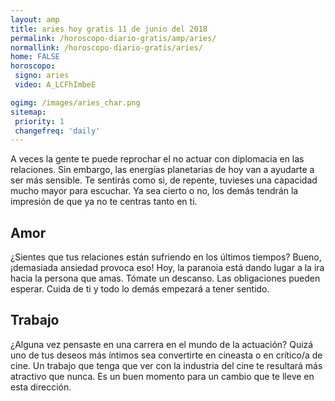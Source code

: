 ```yaml
---
layout: amp
title: aries hoy gratis 11 de junio del 2018 
permalink: /horoscopo-diario-gratis/amp/aries/
normallink: /horoscopo-diario-gratis/aries/
home: FALSE
horoscopo:
 signo: aries
 video: A_LCFhImbeE

ogimg: /images/aries_char.png
sitemap:
 priority: 1
 changefreq: 'daily'
---
```



A veces la gente te puede reprochar el no actuar con diplomacia en las relaciones. Sin embargo, las energías planetarias de hoy van a ayudarte a ser más sensible. Te sentirás como si, de repente, tuvieses una capacidad mucho mayor para escuchar. Ya sea cierto o no, los demás tendrán la impresión de que ya no te centras tanto en ti.

## Amor

¿Sientes que tus relaciones están sufriendo en los últimos tiempos? Bueno, ¡demasiada ansiedad provoca eso! Hoy, la paranoia está dando lugar a la ira hacia la persona que amas. Tómate un descanso. Las obligaciones pueden esperar. Cuida de ti y todo lo demás empezará a tener sentido.

## Trabajo

¿Alguna vez pensaste en una carrera en el mundo de la actuación? Quizá uno de tus deseos más íntimos sea convertirte en cineasta o en crítico/a de cine. Un trabajo que tenga que ver con la industria del cine te resultará más atractivo que nunca. Es un buen momento para un cambio que te lleve en esta dirección.